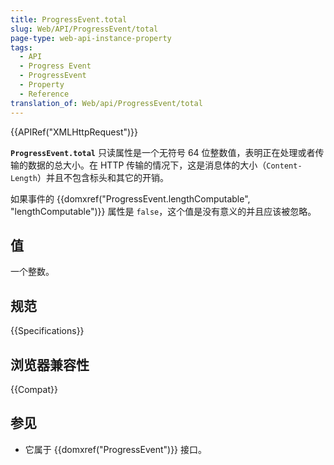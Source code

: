 ```yaml
---
title: ProgressEvent.total
slug: Web/API/ProgressEvent/total
page-type: web-api-instance-property
tags:
  - API
  - Progress Event
  - ProgressEvent
  - Property
  - Reference
translation_of: Web/api/ProgressEvent/total
---
```

{{APIRef("XMLHttpRequest")}}

**`ProgressEvent.total`** 只读属性是一个无符号 64 位整数值，表明正在处理或者传输的数据的总大小。在 HTTP 传输的情况下，这是消息体的大小（`Content-Length`）并且不包含标头和其它的开销。

如果事件的 {{domxref("ProgressEvent.lengthComputable", "lengthComputable")}} 属性是 `false`，这个值是没有意义的并且应该被忽略。

## 值

一个整数。

## 规范

{{Specifications}}

## 浏览器兼容性

{{Compat}}

## 参见

- 它属于 {{domxref("ProgressEvent")}} 接口。
